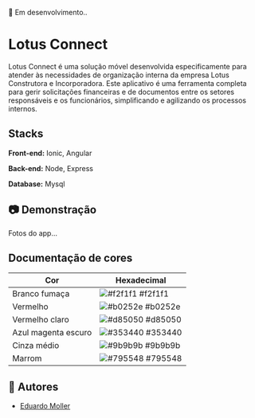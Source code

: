 
🚀 Em desenvolvimento..

# Lotus Connect

Lotus Connect é uma solução móvel desenvolvida especificamente para atender às necessidades de organização interna da empresa Lotus Construtora e Incorporadora. Este aplicativo é uma ferramenta completa para gerir solicitações financeiras e de documentos entre os setores responsáveis e os funcionários, simplificando e agilizando os processos internos.

## Stacks

**Front-end:** Ionic, Angular

**Back-end:** Node, Express

**Database:** Mysql

## 📷 Demonstração

Fotos do app...

## Documentação de cores

| Cor               | Hexadecimal                                                |
| ----------------- | -------------------------------------------------------------------------------- |
|  Branco fumaça       | ![#f2f1f1](https://via.placeholder.com/10/f2f1f1?text=+) #f2f1f1 |
| Vermelho       | ![#b0252e](https://via.placeholder.com/10/b0252e?text=+) #b0252e |
| Vermelho claro       | ![#d85050](https://via.placeholder.com/10/d85050?text=+) #d85050 |
| Azul magenta escuro       | ![#353440](https://via.placeholder.com/10/353440?text=+) #353440 |
| Cinza médio       | ![#9b9b9b](https://via.placeholder.com/10/9b9b9b?text=+) #9b9b9b |
| Marrom       | ![#795548](https://via.placeholder.com/10/795548?text=+) #795548 |

## 🌟 Autores

- [Eduardo Moller](https://github.com/Eduardo-Moller)


